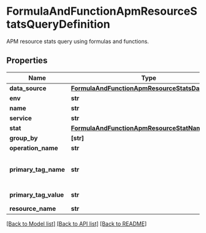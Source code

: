# FormulaAndFunctionApmResourceStatsQueryDefinition

APM resource stats query using formulas and functions.

## Properties

| Name                  | Type                                                                                                | Description                                                                                                                                                                                                               | Notes      |
| --------------------- | --------------------------------------------------------------------------------------------------- | ------------------------------------------------------------------------------------------------------------------------------------------------------------------------------------------------------------------------- | ---------- |
| **data_source**       | [**FormulaAndFunctionApmResourceStatsDataSource**](FormulaAndFunctionApmResourceStatsDataSource.md) |                                                                                                                                                                                                                           |
| **env**               | **str**                                                                                             | APM environment.                                                                                                                                                                                                          |
| **name**              | **str**                                                                                             | Name of this query to use in formulas.                                                                                                                                                                                    |
| **service**           | **str**                                                                                             | APM service name.                                                                                                                                                                                                         |
| **stat**              | [**FormulaAndFunctionApmResourceStatName**](FormulaAndFunctionApmResourceStatName.md)               |                                                                                                                                                                                                                           |
| **group_by**          | **[str]**                                                                                           | Array of fields to group results by.                                                                                                                                                                                      | [optional] |
| **operation_name**    | **str**                                                                                             | Name of operation on service.                                                                                                                                                                                             | [optional] |
| **primary_tag_name**  | **str**                                                                                             | Name of the second primary tag used within APM. Required when &#x60;primary_tag_value&#x60; is specified. See https://docs.datadoghq.com/tracing/guide/setting_primary_tags_to_scope/#add-a-second-primary-tag-in-datadog | [optional] |
| **primary_tag_value** | **str**                                                                                             | Value of the second primary tag by which to filter APM data. &#x60;primary_tag_name&#x60; must also be specified.                                                                                                         | [optional] |
| **resource_name**     | **str**                                                                                             | APM resource name.                                                                                                                                                                                                        | [optional] |

[[Back to Model list]](README.md#documentation-for-models) [[Back to API list]](README.md#documentation-for-api-endpoints) [[Back to README]](README.md)
